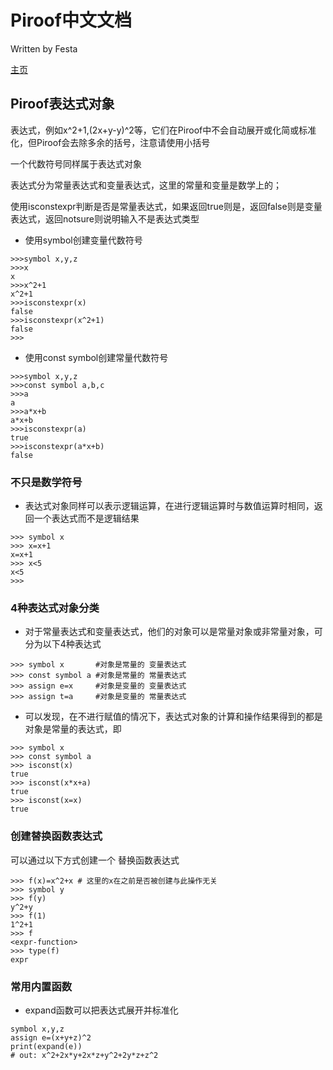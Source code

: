 # Piroof中文文档
Written by Festa

[主页](../Piroof中文文档.md)

## Piroof表达式对象
表达式，例如x^2+1,(2x+y-y)^2等，它们在Piroof中不会自动展开或化简或标准化，但Piroof会去除多余的括号，注意请使用小括号

一个代数符号同样属于表达式对象

表达式分为常量表达式和变量表达式，这里的常量和变量是数学上的；

使用isconstexpr判断是否是常量表达式，如果返回true则是，返回false则是变量表达式，返回notsure则说明输入不是表达式类型
- 使用symbol创建变量代数符号
```
>>>symbol x,y,z
>>>x
x
>>>x^2+1
x^2+1
>>>isconstexpr(x)
false
>>>isconstexpr(x^2+1)
false
>>>
```

- 使用const symbol创建常量代数符号
```
>>>symbol x,y,z
>>>const symbol a,b,c
>>>a
a
>>>a*x+b
a*x+b
>>>isconstexpr(a)
true
>>>isconstexpr(a*x+b)
false
```

### 不只是数学符号
- 表达式对象同样可以表示逻辑运算，在进行逻辑运算时与数值运算时相同，返回一个表达式而不是逻辑结果
```
>>> symbol x
>>> x=x+1
x=x+1
>>> x<5
x<5
>>>
```

### 4种表达式对象分类
- 对于常量表达式和变量表达式，他们的对象可以是常量对象或非常量对象，可分为以下4种表达式
```
>>> symbol x       #对象是常量的 变量表达式
>>> const symbol a #对象是常量的 常量表达式
>>> assign e=x     #对象是变量的 变量表达式
>>> assign t=a     #对象是变量的 常量表达式
```

- 可以发现，在不进行赋值的情况下，表达式对象的计算和操作结果得到的都是对象是常量的表达式，即
```
>>> symbol x
>>> const symbol a
>>> isconst(x)
true
>>> isconst(x*x+a)
true
>>> isconst(x=x)
true
```

### 创建替换函数表达式
可以通过以下方式创建一个 替换函数表达式
```
>>> f(x)=x^2+x # 这里的x在之前是否被创建与此操作无关
>>> symbol y
>>> f(y)
y^2+y
>>> f(1)
1^2+1
>>> f
<expr-function>
>>> type(f)
expr
```

### 常用内置函数
- expand函数可以把表达式展开并标准化

```
symbol x,y,z
assign e=(x+y+z)^2
print(expand(e))
# out: x^2+2x*y+2x*z+y^2+2y*z+z^2
```